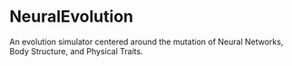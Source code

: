NeuralEvolution
===============
An evolution simulator centered around the mutation of Neural Networks, Body Structure, and Physical Traits.
